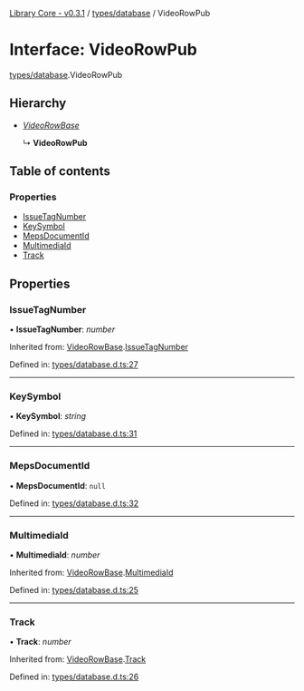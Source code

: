 [Library Core - v0.3.1](../README.md) / [types/database](../modules/types_database.md) / VideoRowPub

# Interface: VideoRowPub

[types/database](../modules/types_database.md).VideoRowPub

## Hierarchy

- [*VideoRowBase*](types_database.videorowbase.md)

  ↳ **VideoRowPub**

## Table of contents

### Properties

- [IssueTagNumber](types_database.videorowpub.md#issuetagnumber)
- [KeySymbol](types_database.videorowpub.md#keysymbol)
- [MepsDocumentId](types_database.videorowpub.md#mepsdocumentid)
- [MultimediaId](types_database.videorowpub.md#multimediaid)
- [Track](types_database.videorowpub.md#track)

## Properties

### IssueTagNumber

• **IssueTagNumber**: *number*

Inherited from: [VideoRowBase](types_database.videorowbase.md).[IssueTagNumber](types_database.videorowbase.md#issuetagnumber)

Defined in: [types/database.d.ts:27](https://github.com/BenShelton/library-api/blob/master/packages/core/types/database.d.ts#L27)

___

### KeySymbol

• **KeySymbol**: *string*

Defined in: [types/database.d.ts:31](https://github.com/BenShelton/library-api/blob/master/packages/core/types/database.d.ts#L31)

___

### MepsDocumentId

• **MepsDocumentId**: ``null``

Defined in: [types/database.d.ts:32](https://github.com/BenShelton/library-api/blob/master/packages/core/types/database.d.ts#L32)

___

### MultimediaId

• **MultimediaId**: *number*

Inherited from: [VideoRowBase](types_database.videorowbase.md).[MultimediaId](types_database.videorowbase.md#multimediaid)

Defined in: [types/database.d.ts:25](https://github.com/BenShelton/library-api/blob/master/packages/core/types/database.d.ts#L25)

___

### Track

• **Track**: *number*

Inherited from: [VideoRowBase](types_database.videorowbase.md).[Track](types_database.videorowbase.md#track)

Defined in: [types/database.d.ts:26](https://github.com/BenShelton/library-api/blob/master/packages/core/types/database.d.ts#L26)
